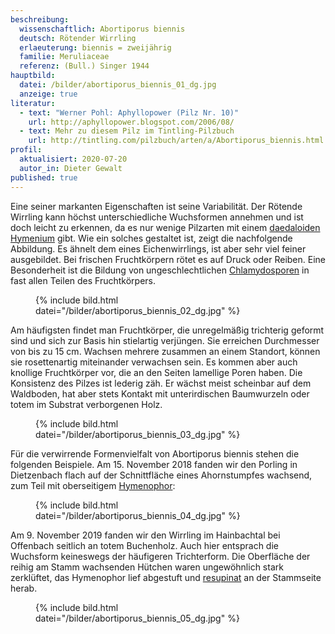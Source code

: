 ```yaml
---
beschreibung:
  wissenschaftlich: Abortiporus biennis
  deutsch: Rötender Wirrling
  erlaeuterung: biennis = zweijährig
  familie: Meruliaceae
  referenz: (Bull.) Singer 1944
hauptbild:
  datei: /bilder/abortiporus_biennis_01_dg.jpg
  anzeige: true
literatur:
  - text: "Werner Pohl: Aphyllopower (Pilz Nr. 10)"
    url: http://aphyllopower.blogspot.com/2006/08/
  - text: Mehr zu diesem Pilz im Tintling-Pilzbuch
    url: http://tintling.com/pilzbuch/arten/a/Abortiporus_biennis.html
profil:
  aktualisiert: 2020-07-20
  autor_in: Dieter Gewalt
published: true
---
```

Eine seiner markanten Eigenschaften ist seine Variabilität. Der Rötende Wirrling kann höchst unterschiedliche Wuchsformen annehmen und ist doch leicht zu erkennen, da es nur wenige Pilzarten mit einem [daedaloiden](daedaloid "Glossar") [Hymenium](Hymenium "Glossar") gibt. Wie ein solches gestaltet ist, zeigt die nachfolgende Abbildung. Es ähnelt dem eines Eichenwirrlings, ist aber sehr viel feiner ausgebildet. Bei frischen Fruchtkörpern rötet es auf Druck oder Reiben. Eine Besonderheit ist die Bildung von ungeschlechtlichen [Chlamydosporen](Chlamydosporen "Glossar") in fast allen Teilen des Fruchtkörpers.

<figure class="standard">
  {% include bild.html datei="/bilder/abortiporus_biennis_02_dg.jpg" %}
</figure>

Am häufigsten findet man Fruchtkörper, die unregelmäßig trichterig geformt sind und sich zur Basis hin stielartig verjüngen. Sie erreichen Durchmesser von bis zu 15 cm. Wachsen mehrere zusammen an einem Standort, können sie rosettenartig miteinander verwachsen sein. Es kommen aber auch knollige Fruchtkörper vor, die an den Seiten lamellige Poren haben. Die Konsistenz des Pilzes ist lederig zäh. Er wächst meist scheinbar auf dem Waldboden, hat aber stets Kontakt mit unterirdischen Baumwurzeln oder totem im Substrat verborgenen Holz.

<figure class="standard">
  {% include bild.html datei="/bilder/abortiporus_biennis_03_dg.jpg" %}
</figure>

Für die verwirrende Formenvielfalt von Abortiporus biennis stehen die folgenden Beispiele. Am 15. November 2018 fanden wir den Porling in Dietzenbach flach auf der Schnittfläche eines Ahornstumpfes wachsend, zum Teil mit oberseitigem [Hymenophor](Hymenophor "Glossar"):

<figure class="standard">
  {% include bild.html datei="/bilder/abortiporus_biennis_04_dg.jpg" %}
</figure>

Am 9. November 2019 fanden wir den Wirrling im Hainbachtal bei Offenbach seitlich an totem Buchenholz. Auch hier entsprach die Wuchsform keineswegs der häufigeren Trichterform. Die Oberfläche der reihig am Stamm wachsenden Hütchen waren ungewöhnlich stark zerklüftet, das Hymenophor lief abgestuft und [resupinat](resupinat "Glossar") an der Stammseite herab.

<figure class="standard">
  {% include bild.html datei="/bilder/abortiporus_biennis_05_dg.jpg" %}
</figure>